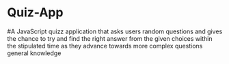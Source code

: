 # Quiz-App
#A JavaScript quizz application that asks users  random  questions and gives  the  chance to try and find the right answer from the given choices within the stipulated time as they advance towards more complex questions
 general knowledge
